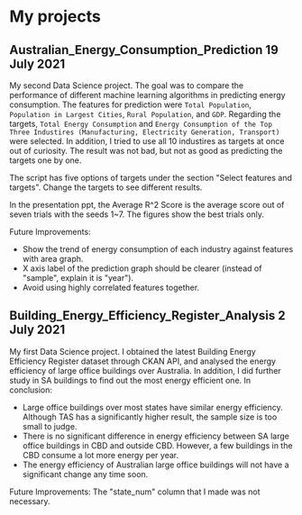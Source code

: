 # My projects


## **Australian_Energy_Consumption_Prediction** 19 July 2021

My second Data Science project. The goal was to compare the performance of different machine learning algorithms in predicting energy consumption. The features for prediction were `Total Population`, `Population in Largest Cities`, `Rural Population`, and `GDP`. Regarding the targets, `Total Energy Consumption` and `Energy Consumption of the Top Three Industires (Manufacturing, Electricity Generation, Transport)` were selected. In addition, I tried to use all 10 industires as targets at once out of curiosity. The result was not bad, but not as good as predicting the targets one by one.

The script has five options of targets under the section "Select features and targets". Change the targets to see different results.

In the presentation ppt, the Average R^2 Score is the average score out of seven trials with the seeds 1~7. The figures show the best trials only.

Future Improvements: 
- Show the trend of energy consumption of each industry against features with area graph.
- X axis label of the prediction graph should be clearer (instead of "sample", explain it is "year").
- Avoid using highly correlated features together.

## **Building_Energy_Efficiency_Register_Analysis** 2 July 2021

My first Data Science project. I obtained the latest Building Energy Efficiency Register dataset through CKAN API, and analysed the energy efficiency of large office buildings over Australia. In addition, I did further study in SA buildings to find out the most energy efficient one.
In conclusion:
- Large office buildings over most states have similar energy efficiency. Although TAS has a significantly higher result, the sample size is too small to judge.
- There is no significant difference in energy efficiency between SA large office buildings in CBD and outside CBD. However, a few buildings in the CBD consume a lot more energy per year.
- The energy efficiency of Australian large office buildings will not have a significant change any time soon.

Future Improvements: The "state_num" column that I made was not necessary.

